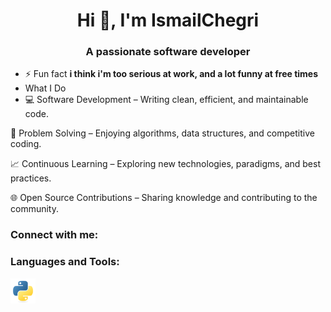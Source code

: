 <h1 align="center">Hi 👋, I'm IsmailChegri</h1>
<h3 align="center">A passionate software developer </h3>

- ⚡ Fun fact **i think i'm too serious at work, and a lot funny at free times**
- What I Do
- 💻 Software Development – Writing clean, efficient, and maintainable code.

🤖 Problem Solving – Enjoying algorithms, data structures, and competitive coding.

📈 Continuous Learning – Exploring new technologies, paradigms, and best practices.

🌐 Open Source Contributions – Sharing knowledge and contributing to the community.

<h3 align="left">Connect with me:</h3>
<p align="left">
</p>

<h3 align="left">Languages and Tools:</h3>
<p align="left"> <a href="https://www.python.org" target="_blank" rel="noreferrer"> <img src="https://raw.githubusercontent.com/devicons/devicon/master/icons/python/python-original.svg" alt="python" width="40" height="40"/> </a> </p>

